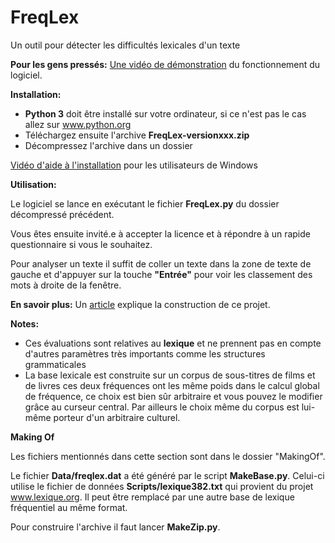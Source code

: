 # FreqLex
Un outil pour détecter les difficultés lexicales d'un texte

**Pour les gens pressés:** [Une vidéo de démonstration](https://youtu.be/rDy-XkEWeew "Démo Toutube") du fonctionnement du logiciel.


**Installation:**

* **Python 3** doit être installé sur votre ordinateur, si ce n'est pas le cas allez sur www.python.org
* Téléchargez ensuite l'archive **FreqLex-versionxxx.zip**
* Décompressez l'archive dans un dossier

[Vidéo d'aide à l'installation](https://youtu.be/P6CPuhJS5vk "Vidéo d'aide sur Youtube") pour les utilisateurs de Windows

**Utilisation:**

Le logiciel se lance en exécutant le fichier **FreqLex.py** du dossier décompressé précédent. 

Vous êtes ensuite invité.e à accepter la licence et à répondre à un rapide questionnaire si vous le souhaitez.

Pour analyser un texte il suffit de coller un texte dans la zone de texte de gauche et d'appuyer sur la touche **"Entrée"** pour voir les classement des mots à droite de la fenêtre.

**En savoir plus:** Un [article](https://www.researchgate.net/publication/333718295_FreqLex_un_outil_pour_evaluer_les_difficultes_lexicales_d%27un_texte "Article sur Research Gate") explique la construction de ce projet.

**Notes:**

* Ces évaluations sont relatives au **lexique** et ne prennent pas en compte d'autres paramètres très importants comme les structures grammaticales
* La base lexicale est construite sur un corpus de sous-titres de films et de livres ces deux fréquences ont les même poids dans le calcul global de fréquence, ce choix est bien sûr arbitraire et vous pouvez le modifier grâce au curseur central. Par ailleurs le choix même du corpus est lui-même porteur d'un arbitraire culturel.

**Making Of**

Les fichiers mentionnés dans cette section sont dans le dossier "MakingOf". 

Le fichier **Data/freqlex.dat** a été généré par le script **MakeBase.py**. Celui-ci utilise le fichier de données **Scripts/lexique382.txt** qui provient du projet www.lexique.org. Il peut être remplacé par une autre base de lexique fréquentiel au même format. 

Pour construire l'archive il faut lancer **MakeZip.py**.


